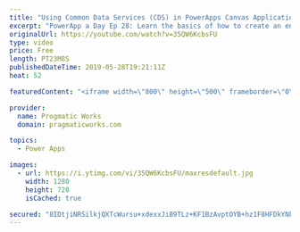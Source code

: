 ```yaml
---
title: "Using Common Data Services (CDS) in PowerApps Canvas Applications Tutorial"
excerpt: "PowerApp a Day Ep 28: Learn the basics of how to create an entity in Common Data Services (CDS) and then how to consume the entity in a PowerApps canvas application.  Building a model-driven application: https://youtu.be/3yN0-qBL8nA  PowerApps Training: http://www.pragmaticworks.com We're Passionate"
originalUrl: https://youtube.com/watch?v=35QW6KcbsFU
type: video
price: Free
length: PT23M8S
publishedDateTime: 2019-05-28T19:21:11Z
heat: 52

featuredContent: "<iframe width=\"800\" height=\"500\" frameborder=\"0\" src=\"https://www.youtube.com/embed/35QW6KcbsFU\" allow=\"accelerometer; autoplay; encrypted-media; gyroscope; picture-in-picture\" allowfullscreen></iframe>"

provider:
  name: Progmatic Works
  domain: pragmaticworks.com

topics:
  - Power Apps

images:
  - url: https://i.ytimg.com/vi/35QW6KcbsFU/maxresdefault.jpg
    width: 1280
    height: 720
    isCached: true

secured: "8IDtjiNRSilkjQXTcWursu+xdexxJiB9TLz+KF1BzAvptOYB+hz1F8HFDkYNkQmKh4R/gNPU6BKwmu7MOsVJdL+ROomDuFMl9mryT/JOnNvvMISzGZ1m4SKDDdqgzF8FYvUYSRcvwTZTRdpkMv+Lyl+1PY4+xbJz+MgAPdEaZpc3PBde92rMxI85tnTEYApjKCfJu50amqz4vnrbFri98mx8dxN6D6SSOHVAR8iTB8NgUaos/7JxP1X3dYyceJfr8zCYxTVPX1Gwq8wOTuu+MS5iKwoe6qhkoXfIRm82glWHiYiwwp1/M4y4Sosjk7/dcIYDj7vtPtzBeOAqR5/sMLp65V/RpzQ33ccd9ie/uG34fYGkIsGMUJJveoDCsZ755KrRQZc1X+iatrxX3/B2m9AVrBj59Q578Gz5wGn45KU=;mbKjVbwRM+Q9Yz5SCfgWyg=="
---
```



